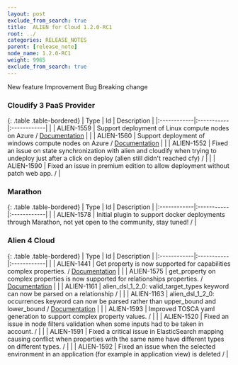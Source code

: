 ```yaml
---
layout: post
exclude_from_search: true
title:  ALIEN for Cloud 1.2.0-RC1
root: ../
categories: RELEASE_NOTES
parent: [release_note]
node_name: 1.2.0-RC1
weight: 9965
exclude_from_search: true
---
```





<i class="fa fa-plus text-success"></i> New feature <i class="fa fa-level-up text-primary"></i> Improvement  <i class="fa fa-bug text-danger"></i> Bug <i class="fa fa-exclamation-triangle text-warning"></i> Breaking change


### Cloudify 3 PaaS Provider



  {: .table .table-bordered}
  | Type        | Id         | Description |
  |:------------|:-----------|:------------|
    |  <i class="fa fa-plus text-success"></i> | ALIEN-1559 | Support deployment of Linux compute nodes on Azure / [Documentation](#/documentation/1.2.0/orchestrators/cloudify3_driver/location_azure.html) |
    |  <i class="fa fa-plus text-success"></i> | ALIEN-1560 | Support deployment of windows compute nodes on Azure / [Documentation](#/documentation/1.2.0/orchestrators/cloudify3_driver/location_azure.html) |
        |  <i class="fa fa-bug text-danger"></i> | ALIEN-1552 | Fixed an issue on state synchronization with alien and cloudify when trying to undeploy just after a click on deploy (alien still didn't reached cfy) /  |
    |  <i class="fa fa-bug text-danger"></i> | ALIEN-1590 | Fixed an issue in premium edition to allow deployment without patch web app. /  |



### Marathon



  {: .table .table-bordered}
  | Type        | Id         | Description |
  |:------------|:-----------|:------------|
    |  <i class="fa fa-plus text-success"></i> | ALIEN-1578 | Initial plugin to support docker deployments through Marathon, not yet open to the community, stay tuned! /  |



### Alien 4 Cloud



  {: .table .table-bordered}
  | Type        | Id         | Description |
  |:------------|:-----------|:------------|
    |  <i class="fa fa-plus text-success"></i> | ALIEN-1441 | Get property is now supported for capabilities complex properties. / [Documentation](#/documentation/1.2.0/devops_guide/tosca_grammar/get_property_definition.html) |
    |  <i class="fa fa-plus text-success"></i> | ALIEN-1575 | get_property on complex properties is now supported for relationships properties. / [Documentation](#/documentation/1.2.0/devops_guide/tosca_grammar/get_property_definition.html) |
      |  <i class="fa fa-level-up text-primary"></i> | ALIEN-1161 | alien_dsl_1_2_0: valid_target_types keyword can now be parsed on a relationship /  |
    |  <i class="fa fa-level-up text-primary"></i> | ALIEN-1163 | alien_dsl_1_2_0: occurrences keyword can now be parsed rather than upper_bound and lower_bound / [Documentation](documentation/1.2.0/devops_guide/tosca_grammar/requirement_definition.html) |
    |  <i class="fa fa-level-up text-primary"></i> | ALIEN-1593 | Improved TOSCA yaml generation to support complex property values. /  |
      |  <i class="fa fa-bug text-danger"></i> | ALIEN-1520 | Fixed an issue in node filters validation when some inputs had to be taken in account. /  |
    |  <i class="fa fa-bug text-danger"></i> | ALIEN-1591 | Fixed a critical issue in ElasticSearch mapping causing conflict when properties with the same name have different types on different types. /  |
    |  <i class="fa fa-bug text-danger"></i> | ALIEN-1592 | Fixed an issue when the selected environment in an application (for example in application view) is deleted /  |

